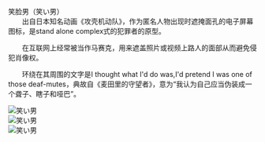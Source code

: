 笑脸男（笑い男）    
　　出自日本知名动画《攻壳机动队》，作为匿名人物出现时遮掩面孔的电子屏幕图标，是stand alone complex式的犯罪者的原型。

　　在互联网上经常被当作马赛克，用来遮盖照片或视频上路人的面部从而避免侵犯肖像权。

　　环绕在其周围的文字是I thought what I'd do was,I'd pretend I was one of those deaf-mutes，典故自《麦田里的守望者》，意为“我认为自己应当伪装成一个聋子、瞎子和哑巴”。

![笑い男][1]   
![笑い男][2]   
![笑い男][3]    

  [1]: http://mzgphotos.appspot.com/showimage/42001/
  [2]: http://mzgphotos.appspot.com/showimage/43001/
  [3]: http://mzgphotos.appspot.com/showimage/46001/
